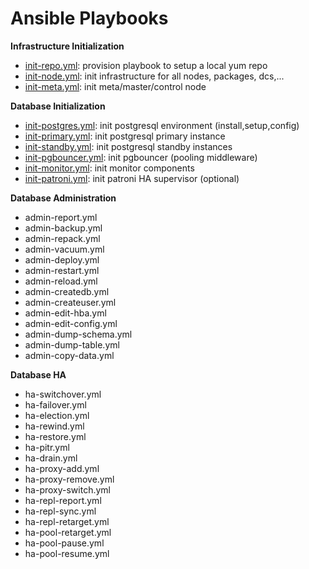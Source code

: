# Ansible Playbooks

**Infrastructure Initialization**

* [init-repo.yml](init-repo.yml): provision playbook to setup a local yum repo
* [init-node.yml](init-node.yml): init infrastructure for all nodes, packages, dcs,...
* [init-meta.yml](init-meta.yml): init meta/master/control node

**Database Initialization**

* [init-postgres.yml](init-postgres.yml): init postgresql environment (install,setup,config)
* [init-primary.yml](init-primary.yml): init postgresql primary instance
* [init-standby.yml](init-primary.yml): init postgresql standby instances
* [init-pgbouncer.yml](init-pgbouncer.yml): init pgbouncer (pooling middleware)
* [init-monitor.yml](init-monitor.yml): init monitor components
* [init-patroni.yml](init-patroni.yml): init patroni HA supervisor (optional)

**Database Administration**

* admin-report.yml
* admin-backup.yml
* admin-repack.yml
* admin-vacuum.yml
* admin-deploy.yml
* admin-restart.yml
* admin-reload.yml
* admin-createdb.yml
* admin-createuser.yml
* admin-edit-hba.yml
* admin-edit-config.yml
* admin-dump-schema.yml
* admin-dump-table.yml
* admin-copy-data.yml


**Database HA**

* ha-switchover.yml
* ha-failover.yml
* ha-election.yml
* ha-rewind.yml
* ha-restore.yml
* ha-pitr.yml
* ha-drain.yml
* ha-proxy-add.yml
* ha-proxy-remove.yml
* ha-proxy-switch.yml
* ha-repl-report.yml
* ha-repl-sync.yml
* ha-repl-retarget.yml
* ha-pool-retarget.yml
* ha-pool-pause.yml
* ha-pool-resume.yml
